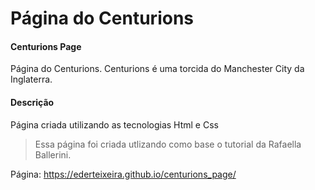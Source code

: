 # Página do Centurions 

 #### Centurions Page

Página do Centurions.
Centurions é uma torcida do Manchester City da Inglaterra.

#### Descrição

Página criada utilizando as tecnologias Html e Css

> Essa página foi criada utlizando como base o tutorial da Rafaella Ballerini.

Página: https://ederteixeira.github.io/centurions_page/
